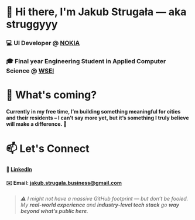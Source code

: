 # 👋 Hi there, I'm Jakub Strugała — aka **struggyyy**

### 💻 **UI Developer @ [NOKIA](https://www.linkedin.com/company/nokia/posts/?feedView=all)**  
### 🎓 Final year **Engineering Student in Applied Computer Science** @ **[WSEI](https://www.linkedin.com/school/wy%C5%BCsza-szko%C5%82a-ekonomii-i-informatyki-w-krakowie/posts/?feedView=all)**

# 👀 What's coming?

#### Currently in my free time, I’m building something meaningful for **cities and their residents** – I can’t say more yet, but it’s something I truly believe will make a difference. 🤫

# 📫 Let's Connect

#### 👔 [LinkedIn](https://www.linkedin.com/in/jakub-struga%C5%82a-041094281/)
#### ✉️ Email: jakub.strugala.business@gmail.com

> ###### ⚠️ I might not have a massive GitHub footprint — but don’t be fooled. My **real-world experience** and **industry-level tech stack** go **way beyond what’s public here**.
